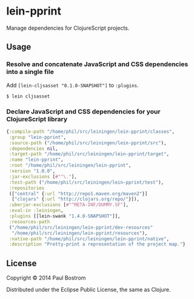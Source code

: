 # lein-pprint

Manage dependencies for ClojureScript projects.

## Usage

### Resolve and concatenate JavaScript and CSS dependencies into a single file

Add `[lein-cljsasset "0.1.0-SNAPSHOT"]` to `:plugins`.

    $ lein cljsasset
    
### Declare JavaScript and CSS dependencies for your ClojureScript library

```clj
{:compile-path "/home/phil/src/leiningen/lein-pprint/classes",
 :group "lein-pprint",
 :source-path ("/home/phil/src/leiningen/lein-pprint/src"),
 :dependencies nil,
 :target-path "/home/phil/src/leiningen/lein-pprint/target",
 :name "lein-pprint",
 :root "/home/phil/src/leiningen/lein-pprint",
 :version "1.0.0",
 :jar-exclusions [#"^\."],
 :test-path ("/home/phil/src/leiningen/lein-pprint/test"),
 :repositories
 (["central" {:url "http://repo1.maven.org/maven2"}]
  ["clojars" {:url "http://clojars.org/repo/"}]),
 :uberjar-exclusions [#"^META-INF/DUMMY.SF"],
 :eval-in :leiningen,
 :plugins [[lein-swank "1.4.0-SNAPSHOT"]],
 :resources-path
 ("/home/phil/src/leiningen/lein-pprint/dev-resources"
  "/home/phil/src/leiningen/lein-pprint/resources"),
 :native-path "/home/phil/src/leiningen/lein-pprint/native",
 :description "Pretty-print a representation of the project map."}
```

## License

Copyright © 2014 Paul Bostrom

Distributed under the Eclipse Public License, the same as Clojure.
